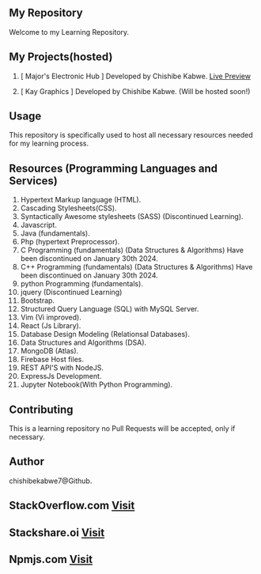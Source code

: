 ## My Repository
 Welcome to my Learning Repository.

## My Projects(hosted)
1.  [ Major's Electronic Hub ] Developed by Chishibe Kabwe.
[Live Preview](https://major-s-electronic-hub.web.app/)

2. [ Kay Graphics ] Developed by Chishibe Kabwe.
(Will be hosted soon!)


## Usage
This repository is specifically used to host all necessary resources needed for my learning process.

## Resources (Programming Languages and Services)
1. Hypertext Markup language (HTML).
2. Cascading Stylesheets(CSS).
3. Syntactically Awesome stylesheets (SASS) (Discontinued Learning).
4. Javascript.
5. Java (fundamentals).
6. Php (hypertext Preprocessor).
7. C Programming (fundamentals) (Data Structures & Algorithms) Have been discontinued on January 30th 2024.
8. C++ Programming (fundamentals) (Data Structures & Algorithms) Have been discontinued on January 30th 2024.
9. python Programming (fundamentals).
10. jquery (Discontinued Learning)
11. Bootstrap.
12. Structured Query Language (SQL) with MySQL Server.
13. Vim (Vi improved).
14. React (Js Library).
15. Database Design Modeling (Relationsal Databases).
16. Data Structures and Algorithms (DSA).
17. MongoDB (Atlas).
18. Firebase Host files.
19. REST API'S with NodeJS.
20. ExpressJs Development.
21. Jupyter Notebook(With Python Programming).

## Contributing
This is a learning repository no Pull Requests will be accepted, only if necessary.

## Author
chishibekabwe7@Github.

## StackOverflow.com [Visit](https://stackoverflow.com/users/21120957/chishibe-kabwe?tab=profile)

## Stackshare.oi [Visit](https://stackshare.io/chishibekabwe7)

## Npmjs.com [Visit](https://www.npmjs.com/~chishibekabwe7)
